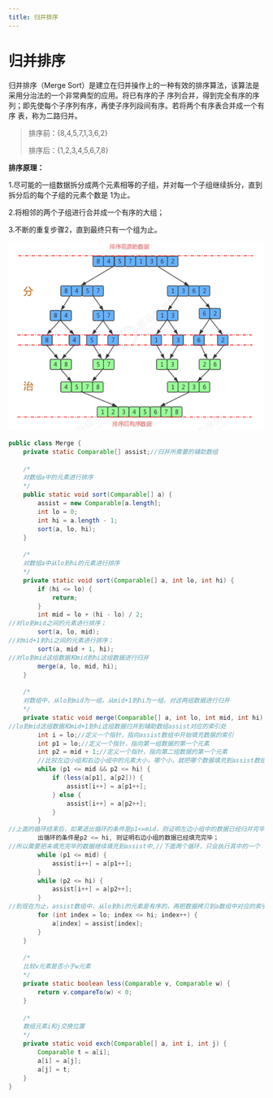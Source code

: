 ```yaml
---
title: 归并排序
---
```

# 归并排序

归并排序（Merge Sort）是建立在归并操作上的一种有效的排序算法，该算法是采用分治法的一个非常典型的应用。将已有序的子 序列合并，得到完全有序的序列；即先使每个子序列有序，再使子序列段间有序。若将两个有序表合并成一个有序 表，称为二路归并。

> 排序前：{8,4,5,7,1,3,6,2} 
>
> 排序后：{1,2,3,4,5,6,7,8}

**排序原理：** 

1.尽可能的一组数据拆分成两个元素相等的子组，并对每一个子组继续拆分，直到拆分后的每个子组的元素个数是 1为止。 

2.将相邻的两个子组进行合并成一个有序的大组； 

3.不断的重复步骤2，直到最终只有一个组为止。

![image-20230407132449444](../img/image-20230407132449444.png)

~~~java
public class Merge {
    private static Comparable[] assist;//归并所需要的辅助数组

    /*
    对数组a中的元素进行排序
    */
    public static void sort(Comparable[] a) {
        assist = new Comparable[a.length];
        int lo = 0;
        int hi = a.length - 1;
        sort(a, lo, hi);
    }

    /*
    对数组a中从lo到hi的元素进行排序
    */
    private static void sort(Comparable[] a, int lo, int hi) {
        if (hi <= lo) {
            return;
        }
        int mid = lo + (hi - lo) / 2;
//对lo到mid之间的元素进行排序；
        sort(a, lo, mid);
//对mid+1到hi之间的元素进行排序；
        sort(a, mid + 1, hi);
//对lo到mid这组数据和mid到hi这组数据进行归并
        merge(a, lo, mid, hi);
    }

    /*
    对数组中，从lo到mid为一组，从mid+1到hi为一组，对这两组数据进行归并
    */
    private static void merge(Comparable[] a, int lo, int mid, int hi) {
//lo到mid这组数据和mid+1到hi这组数据归并到辅助数组assist对应的索引处
        int i = lo;//定义一个指针，指向assist数组中开始填充数据的索引
        int p1 = lo;//定义一个指针，指向第一组数据的第一个元素
        int p2 = mid + 1;//定义一个指针，指向第二组数据的第一个元素
        //比较左边小组和右边小组中的元素大小，哪个小，就把哪个数据填充到assist数组中
        while (p1 <= mid && p2 <= hi) {
            if (less(a[p1], a[p2])) {
                assist[i++] = a[p1++];
            } else {
                assist[i++] = a[p2++];
            }
        }
//上面的循环结束后，如果退出循环的条件是p1<=mid，则证明左边小组中的数据已经归并完毕，如果退
        出循环的条件是p2 <= hi, 则证明右边小组的数据已经填充完毕；
//所以需要把未填充完毕的数据继续填充到assist中,//下面两个循环，只会执行其中的一个
        while (p1 <= mid) {
            assist[i++] = a[p1++];
        }
        while (p2 <= hi) {
            assist[i++] = a[p2++];
        }
//到现在为止，assist数组中，从lo到hi的元素是有序的，再把数据拷贝到a数组中对应的索引处
        for (int index = lo; index <= hi; index++) {
            a[index] = assist[index];
        }
    }

    /*
    比较v元素是否小于w元素
    */
    private static boolean less(Comparable v, Comparable w) {
        return v.compareTo(w) < 0;
    }

    /*
    数组元素i和j交换位置
    */
    private static void exch(Comparable[] a, int i, int j) {
        Comparable t = a[i];
        a[i] = a[j];
        a[j] = t;
    }
}
~~~

